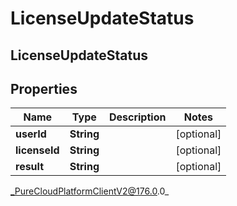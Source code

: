 # LicenseUpdateStatus

## LicenseUpdateStatus

## Properties

|Name | Type | Description | Notes|
|------------ | ------------- | ------------- | -------------|
| **userId** | **String** |  | [optional] |
| **licenseId** | **String** |  | [optional] |
| **result** | **String** |  | [optional] |



_PureCloudPlatformClientV2@176.0.0_

